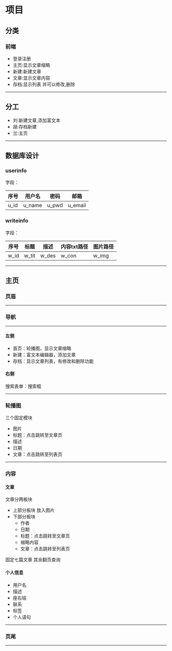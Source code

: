 ﻿# 项目

## 分类

### 前端

* 登录注册
* 主页:显示文章缩略
* 新建:新建文章
* 文章:显示文章内容
* 存档:显示列表 并可以修改,删除

***

## 分工

* 刘:新建文章,添加富文本
* 胡:存档新建
* 兰:主页

***

## 数据库设计

### userinfo

字段：

|序号|用户名|密码|邮箱|
|-|-|-|-|
|u_id|u_name|u_pwd|u_email|

### writeinfo

字段：

|序号|标题|描述|内容txt路径|图片路径|
|-|-|-|-|-|
|w_id|w_tit|w_des|w_con|w_img|

***

## 主页

### 页眉

***

### 导航

***

#### 左侧

* 首页：轮播图，显示文章缩略
* 新建：富文本编辑器，添加文章
* 存档：显示文章列表，有修改和删除功能

#### 右侧

搜索表单：搜索框

***

### 轮播图

三个固定模块

* 图片
* 标题：点击跳转至文章页
* 描述
* 日期
* 文章：点击跳转至列表页

***

### 内容

#### 文章

文章分两板块

* 上部分板块 放入图片
* 下部分板块
  * 作者
  * 日期
  * 标题：点击跳转至文章页
  * 缩略内容
  * 文章：点击跳转至列表页

固定七篇文章
其余翻页查询

#### 个人信息

* 用户名
* 描述
* 座右铭
* 联系
* 标签
* 个人语句

***

### 页尾

***